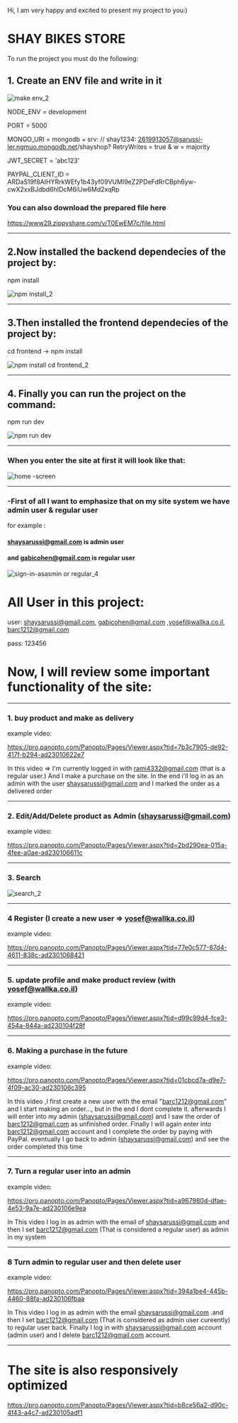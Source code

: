 Hi, I am very happy and excited to present my project to you:)

# SHAY BIKES STORE

To run the project you must do the following:

## 1. Create an ENV file and write in it

![make env_2](https://user-images.githubusercontent.com/43005514/117572839-75782080-b0dd-11eb-9280-29bf6beabd21.gif)


NODE_ENV = development

PORT = 5000

MONGO_URI = mongodb + srv: // shay1234: 2619913057@sarussi-ler.ngmuo.mongodb.net/shayshop? RetryWrites = true & w = majority

JWT_SECRET = 'abc123'

PAYPAL_CLIENT_ID = ARDaS19f8AIHYRrkWEfy1b43yf09VUMI9eZ2PDeFdRrCBph6yw-cwX2xxBJdbd6hIDcM6iUw6Md2xqRp

### You can also download the prepared file here
https://www29.zippyshare.com/v/T0EwEM7c/file.html
____________________________________________________________


## 2.Now installed the backend dependecies of the project by:

npm install

![npm install_2](https://user-images.githubusercontent.com/43005514/117572561-22ea3480-b0dc-11eb-954e-e8cab6e28c6e.gif)

____________________________________________________________


## 3.Then installed the frontend dependecies of the project by:

cd frontend -> npm install

![npm install cd frontend_2](https://user-images.githubusercontent.com/43005514/117572563-28477f00-b0dc-11eb-913b-390faafbf8ad.gif)

____________________________________________________________

## 4. Finally you can run the project on the command:

npm run dev

![npm run dev](https://user-images.githubusercontent.com/43005514/117573113-dfdd9080-b0de-11eb-914a-6ff048da6aba.gif)

___________________________________________________________


### When you enter the site at first it will look like that:

![home -screen](https://user-images.githubusercontent.com/43005514/117573189-41056400-b0df-11eb-815c-f1a0ab441673.gif)


____________________________________________________________


### -First of all I want to emphasize that on my site system we have admin user & regular user

for example :

#### shaysarussi@gmail.com is admin user 

#### and gabicohen@gmail.com is regular user



![sign-in-asasmin or regular_4](https://user-images.githubusercontent.com/43005514/117574090-271a5000-b0e4-11eb-9457-d025b2fa0a0e.gif)


# All User in this project: 

user: shaysarussi@gmail.com, gabicohen@gmail.com ,yosef@wallka.co.il, barc1212@gmail.com

pass: 123456



# Now, I will review some important functionality of the site:

___________________________________________________________________________________

### 1. buy product and make as delivery

example video: 

https://pro.panopto.com/Panopto/Pages/Viewer.aspx?tid=7b3c7905-de92-417f-b294-ad23010622e7

In this video => 
I'm currently logged in with rami4332@gmail.com (that is a regular user.)
And I make a purchase on the site.
In the end i'll log in as an admin with the user shaysarussi@gmail.com
and I marked the order as a delivered order

___________________________________________________________________________________


### 2.  Edit/Add/Delete product as Admin (shaysarussi@gmail.com)

example video: 

https://pro.panopto.com/Panopto/Pages/Viewer.aspx?tid=2bd290ea-015a-4fee-a0ae-ad230106611c

___________________________________________________________________________________

### 3. Search

![search_2](https://user-images.githubusercontent.com/43005514/117575130-2932dd80-b0e9-11eb-86e1-576cb970c246.gif)


___________________________________________________________________________________


### 4 Register (I create a new user => yosef@wallka.co.il)

example video: 

https://pro.panopto.com/Panopto/Pages/Viewer.aspx?tid=77e0c577-87d4-4611-838c-ad2301068421



___________________________________________________________________________________


### 5. update profile and make product review (with yosef@wallka.co.il)

example video: 

https://pro.panopto.com/Panopto/Pages/Viewer.aspx?tid=d99c99d4-fce3-454a-844a-ad230104f28f

___________________________________________________________________________________

### 6. Making a purchase in the future

example video: 

https://pro.panopto.com/Panopto/Pages/Viewer.aspx?tid=01cbcd7a-d9e7-4f09-ac30-ad230106c395


In this video ,I first create a new user with the email "barc1212@gmail.com" and I start making an order..., but in the end I dont complete it. 
afterwards I will enter into my admin (shaysarussi@gmail.com) and I saw the order of barc1212@gmail.com as unfinished order. 
Finally I will again enter into barc1212@gmail.com account and I complete the order by paying with PayPal. 
eventually I go back to admin (shaysarussi@gmail.com) and see the order completed this time

___________________________________________________________________________________

### 7. Turn a regular user into an admin

example video: 

https://pro.panopto.com/Panopto/Pages/Viewer.aspx?tid=a967980d-dfae-4e53-9a7e-ad230106e9ea

In This video I log in as admin with the email of shaysarussi@gmail.com and then 
I set barc1212@gmail.com (That is considered a regular user) as admin in my system

___________________________________________________________________________________

### 8 Turn admin to regular user and then delete user

example video: 

https://pro.panopto.com/Panopto/Pages/Viewer.aspx?tid=394a1be4-445b-4460-88fa-ad230106fbaa

In This video I log in as admin with the email shaysarussi@gmail.com .and then 
I set barc1212@gmail.com (That is considered as admin user cureently) to regular user back. 
Finally I log in with shaysarussi@gmail.com account (admin user) and I delete 
barc1212@gmail.com account.

___________________________________________________________________________________



# The site is also responsively optimized
https://pro.panopto.com/Panopto/Pages/Viewer.aspx?tid=b8ce56a2-d90c-4f43-a4c7-ad230105adf1





